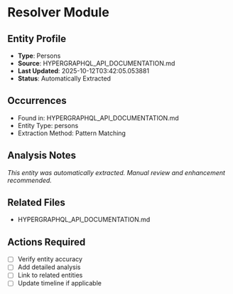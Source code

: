 # Resolver Module

## Entity Profile
- **Type**: Persons
- **Source**: HYPERGRAPHQL_API_DOCUMENTATION.md
- **Last Updated**: 2025-10-12T03:42:05.053881
- **Status**: Automatically Extracted

## Occurrences
- Found in: HYPERGRAPHQL_API_DOCUMENTATION.md
- Entity Type: persons
- Extraction Method: Pattern Matching

## Analysis Notes
*This entity was automatically extracted. Manual review and enhancement recommended.*

## Related Files
- HYPERGRAPHQL_API_DOCUMENTATION.md

## Actions Required
- [ ] Verify entity accuracy
- [ ] Add detailed analysis
- [ ] Link to related entities
- [ ] Update timeline if applicable
